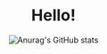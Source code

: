 <div align="center">   

  # Hello!

![Anurag's GitHub stats](https://github-readme-stats.vercel.app/api?username=Tomas1876&&show_icons=true&theme=tokyonight)
  
</div>   

